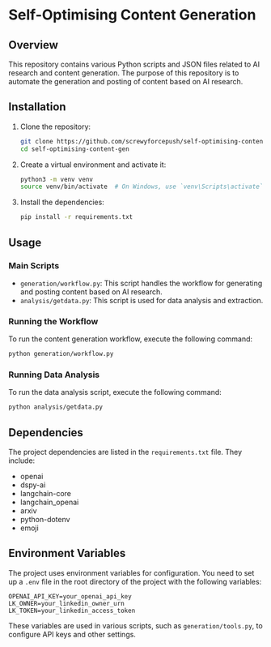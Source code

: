 # Self-Optimising Content Generation

## Overview

This repository contains various Python scripts and JSON files related to AI research and content generation. The purpose of this repository is to automate the generation and posting of content based on AI research.

## Installation

1. Clone the repository:
   ```bash
   git clone https://github.com/screwyforcepush/self-optimising-content-gen.git
   cd self-optimising-content-gen
   ```

2. Create a virtual environment and activate it:
   ```bash
   python3 -m venv venv
   source venv/bin/activate  # On Windows, use `venv\Scripts\activate`
   ```

3. Install the dependencies:
   ```bash
   pip install -r requirements.txt
   ```

## Usage

### Main Scripts

- `generation/workflow.py`: This script handles the workflow for generating and posting content based on AI research.
- `analysis/getdata.py`: This script is used for data analysis and extraction.

### Running the Workflow

To run the content generation workflow, execute the following command:
```bash
python generation/workflow.py
```

### Running Data Analysis

To run the data analysis script, execute the following command:
```bash
python analysis/getdata.py
```

## Dependencies

The project dependencies are listed in the `requirements.txt` file. They include:
- openai
- dspy-ai
- langchain-core
- langchain_openai
- arxiv
- python-dotenv
- emoji

## Environment Variables

The project uses environment variables for configuration. You need to set up a `.env` file in the root directory of the project with the following variables:

```
OPENAI_API_KEY=your_openai_api_key
LK_OWNER=your_linkedin_owner_urn
LK_TOKEN=your_linkedin_access_token
```

These variables are used in various scripts, such as `generation/tools.py`, to configure API keys and other settings.
